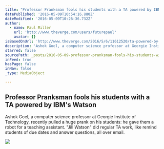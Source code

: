 ```yaml
---
title: "Professor Pranksman fools his students with a TA powered by IBM's Watson"
datePublished: '2016-05-09T10:54:16.880Z'
dateModified: '2016-05-09T10:26:36.732Z'
author:
  - name: Paul Miller
    url: 'http://www.theverge.com/users/futurepaul'
    avatar: {}
isBasedOnUrl: 'http://www.theverge.com/2016/5/6/11612520/ta-powered-by-ibm-watson'
description: 'Ashok Goel, a computer science professor at Georgie Institute of Technology, recently pulled a huge prank on his students: he gave them a robot for a teaching assistant. "Jill Watson" did regular TA work, like remind students of due dates and answer questions, all over email.'
starred: false
sourcePath: _posts/2016-05-09-professor-pranksman-fools-his-students-with-a-ta-powered-by.md
inFeed: true
hasPage: false
inNav: false
_type: MediaObject

---
```

<article style=""><h1>Professor Pranksman fools his students with a TA powered by IBM's Watson</h1><p>Ashok Goel, a computer science professor at Georgie Institute of Technology, recently pulled a huge prank on his students: he gave them a robot for a teaching assistant. "Jill Watson" did regular TA work, like remind students of due dates and answer questions, all over email.</p><img src="https://cdn3.vox-cdn.com/thumbor/MQYRljrVBj8ab13siUXJZkWvvtM=/0x48:505x332/1600x900/cdn0.vox-cdn.com/uploads/chorus_image/image/49514609/2225507-caprica_6.0.0.jpg" /></article>